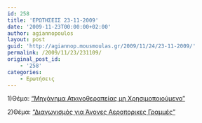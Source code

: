 ```yaml
---
id: 258
title: 'ΕΡΩΤΗΣΕΙΣ 23-11-2009'
date: '2009-11-23T00:00:00+02:00'
author: agiannopoulos
layout: post
guid: 'http://agiannop.mousmoulas.gr/2009/11/24/23-11-2009/'
permalink: /2009/11/23/231109/
original_post_id:
    - '258'
categories:
    - Ερωτήσεις
---
```


1)Θέμα: [“Μηχάνημα Ατκινοθεραπείας μη Χρησιμοποιούμενο”](http://localhost:8000/wp-content/uploads/2009/11/aktinotherapeia2.pdf)

2)Θέμα: [“Διαγωνισμός για Άγονες Αεροπορικες Γραμμές”](http://localhost:8000/wp-content/uploads/2009/11/aeroporikesgrammes2.pdf)